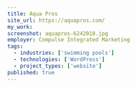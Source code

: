 ```yaml
---
title: Aqua Pros
site_url: https://aquapros.com/
my_work:
screenshot: aquapros-6242018.jpg
employer: Compulse Integrated Marketing
tags:
  - industries: ['swimming pools']
  - technologies: ['WordPress']
  - project_types: ['website']
published: true
---
```

